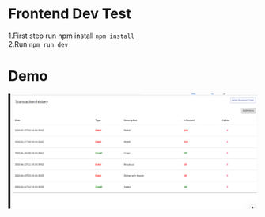 # Frontend Dev Test


1.First step run npm install `npm install`</br>
2.Run `npm run dev`

# Demo
<img src="demo_challenge_react.png"/>
